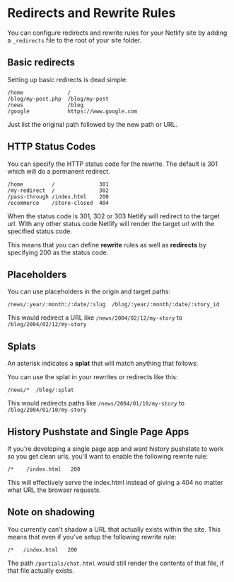 # Redirects and Rewrite Rules

You can configure redirects and rewrite rules for your Netlify site by adding a `_redirects` file to the root of your site folder.


## Basic redirects

Setting up basic redirects is dead simple:

    /home              /
    /blog/my-post.php  /blog/my-post
    /news              /blog
    /google            https://www.google.com

Just list the original path followed by the new path or URL.


## HTTP Status Codes

You can specify the HTTP status code for the rewrite. The default is 301 which will do a permanent redirect.

    /home         /              301
    /my-redirect  /              302
    /pass-through /index.html    200
    /ecommerce    /store-closed  404

When the status code is 301, 302 or 303 Netlify will redirect to the target url. With any other status code Netlify will render the target url with the specified status code.

This means that you can define **rewrite** rules as well as **redirects** by specifying 200 as the status code.


## Placeholders

You can use placeholders in the origin and target paths:

    /news/:year/:month:/:date/:slug  /blog/:year/:month/:date/:story_id

This would redirect a URL like `/news/2004/02/12/my-story` to `/blog/2004/02/12/my-story`


## Splats

An asterisk indicates a **splat** that will match anything that follows:

You can use the splat in your rewrites or redirects like this:

    /news/*  /blog/:splat

This would redirects paths like `/news/2004/01/10/my-story` to `/blog/2004/01/10/my-story`


## History Pushstate and Single Page Apps

If you're developing a single page app and want history pushstate to work so you get clean urls, you'll want to enable the following rewrite rule:

    /*    /index.html   200

This will effectively serve the index.html instead of giving a 404 no matter what URL the browser requests.


## Note on shadowing

You currently can't shadow a URL that actually exists within the site. This means that even if you've setup the following rewrite rule:

    /*   /index.html   200

The path `/partials/chat.html` would still render the contents of that file, if that file actually exists.
